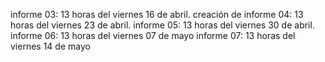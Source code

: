 

informe 03: 13 horas del viernes 16 de abril.  creación de 
informe 04: 13 horas del viernes 23 de abril.
informe 05: 13 horas del viernes 30 de abril.
informe 06: 13 horas del viernes 07 de mayo
informe 07: 13 horas del viernes 14 de mayo




